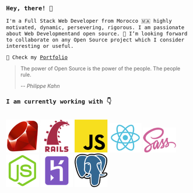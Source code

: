 ### <samp>Hey, there! 👋 </samp>

<samp>I'm a Full Stack Web Developer from Morocco 🇲🇦 highly motivated, dynamic, persevering, rigorous. I am passionate about Web Developmentand open source. 🤗 I’m looking forward to collaborate on any Open Source project which I consider interesting or useful.</samp>

<samp> 📒 Check my [Portfolio](http://bouaik.github.io/Portfolio) </samp>

> The power of Open Source is the power of the people. The people rule.
>
> -- <cite>Philippe Kahn</cite>

### <samp>I am currently working with 👇 </samp>

<br />
<a href="https://www.ruby-lang.org/en/" taget="_blank"><img src='icons/ruby.svg' width="90"/></a>
<a href="https://www.javascript.com/" taget="_blank"><img src='icons/rails.svg' width="90"/></a>
<a href="https://rubyonrails.org/" taget="_blank"><img src='icons/javascript.svg' width="90"/></a>
<a href="https://reactjs.org/" taget="_blank"><img src='icons/react.svg' width="90"/></a>
<a href="https://sass-lang.com/" taget="_blank"><img src='icons/sass.svg' width="90"/></a>
<a href="https://nodejs.org/" taget="_blank"><img src='icons/node-js.svg' width="90"/></a>
<a href="https://www.heroku.com/" taget="_blank"><img src='icons/heroku.svg' width="90"/></a>
<a href="https://www.postgresql.org/" taget="_blank"><img src='icons/postgresql.svg' width="90"/></a>
